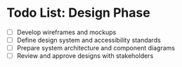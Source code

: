 # Todo List: Design Phase
- [ ] Develop wireframes and mockups
- [ ] Define design system and accessibility standards
- [ ] Prepare system architecture and component diagrams
- [ ] Review and approve designs with stakeholders
